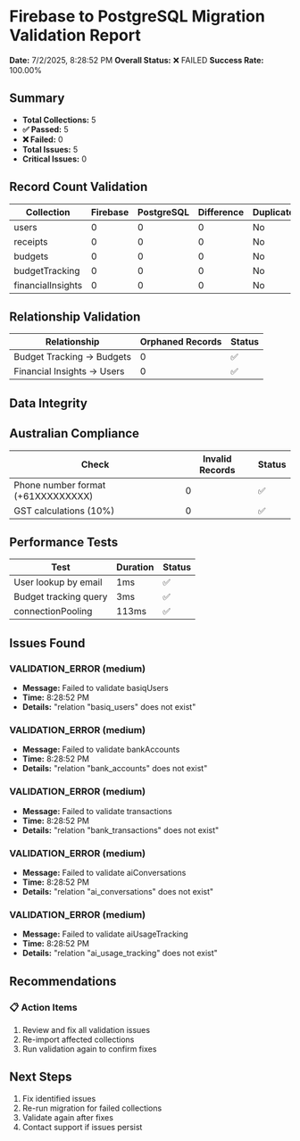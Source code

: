 # Firebase to PostgreSQL Migration Validation Report

**Date:** 7/2/2025, 8:28:52 PM
**Overall Status:** ❌ FAILED
**Success Rate:** 100.00%

## Summary

- **Total Collections:** 5
- **✅ Passed:** 5
- **❌ Failed:** 0
- **Total Issues:** 5
- **Critical Issues:** 0

## Record Count Validation

| Collection | Firebase | PostgreSQL | Difference | Duplicates | Status |
|------------|----------|------------|------------|------------|--------|
| users | 0 | 0 | 0 | No | ✅ |
| receipts | 0 | 0 | 0 | No | ✅ |
| budgets | 0 | 0 | 0 | No | ✅ |
| budgetTracking | 0 | 0 | 0 | No | ✅ |
| financialInsights | 0 | 0 | 0 | No | ✅ |

## Relationship Validation

| Relationship | Orphaned Records | Status |
|--------------|------------------|--------|
| Budget Tracking → Budgets | 0 | ✅ |
| Financial Insights → Users | 0 | ✅ |

## Data Integrity



## Australian Compliance

| Check | Invalid Records | Status |
|-------|-----------------|--------|
| Phone number format (+61XXXXXXXXX) | 0 | ✅ |
| GST calculations (10%) | 0 | ✅ |

## Performance Tests

| Test | Duration | Status |
|------|----------|--------|
| User lookup by email | 1ms | ✅ |
| Budget tracking query | 3ms | ✅ |
| connectionPooling | 113ms | ✅ |

## Issues Found


### VALIDATION_ERROR (medium)
- **Message:** Failed to validate basiqUsers
- **Time:** 8:28:52 PM
- **Details:** "relation \"basiq_users\" does not exist"


### VALIDATION_ERROR (medium)
- **Message:** Failed to validate bankAccounts
- **Time:** 8:28:52 PM
- **Details:** "relation \"bank_accounts\" does not exist"


### VALIDATION_ERROR (medium)
- **Message:** Failed to validate transactions
- **Time:** 8:28:52 PM
- **Details:** "relation \"bank_transactions\" does not exist"


### VALIDATION_ERROR (medium)
- **Message:** Failed to validate aiConversations
- **Time:** 8:28:52 PM
- **Details:** "relation \"ai_conversations\" does not exist"


### VALIDATION_ERROR (medium)
- **Message:** Failed to validate aiUsageTracking
- **Time:** 8:28:52 PM
- **Details:** "relation \"ai_usage_tracking\" does not exist"


## Recommendations




### 📋 Action Items

1. Review and fix all validation issues
2. Re-import affected collections
3. Run validation again to confirm fixes


## Next Steps

1. Fix identified issues
2. Re-run migration for failed collections
3. Validate again after fixes
4. Contact support if issues persist
